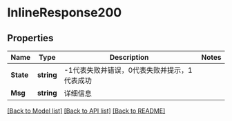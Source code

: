 # InlineResponse200

## Properties

Name | Type | Description | Notes
------------ | ------------- | ------------- | -------------
**State** | **string** | -1代表失败并错误，0代表失败并提示，1代表成功 | 
**Msg** | **string** | 详细信息 | 

[[Back to Model list]](../README.md#documentation-for-models) [[Back to API list]](../README.md#documentation-for-api-endpoints) [[Back to README]](../README.md)


